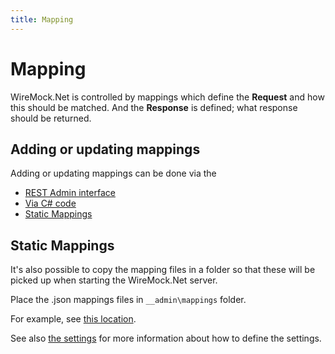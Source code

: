 ```yaml
---
title: Mapping
---
```


# Mapping

WireMock.Net is controlled by mappings which define the **Request** and how this should be matched. And the **Response** is defined; what response should be returned.

## Adding or updating mappings

Adding or updating mappings can be done via the 

- [REST Admin interface](https://github.com/WireMock-Net/WireMock.Net/wiki/Admin-API-Reference) 
- [Via C# code](https://github.com/WireMock-Net/WireMock.Net/wiki/WireMock-as-a-standalone-process#option-3--coding-yourself)
- [Static Mappings](#StaticMappings)


## Static Mappings
It's also possible to copy the mapping files in a folder so that these will be picked up when starting the WireMock.Net server.

Place the .json mappings files in `__admin\mappings` folder.

For example, see [this location](https://github.com/WireMock-Net/WireMock.Net/tree/master/examples/WireMock.Net.Console.NET5/__admin/mappings).

See also [the settings](https://github.com/WireMock-Net/WireMock.Net/wiki/Settings#readstaticmappings) for more information about how to define the settings.